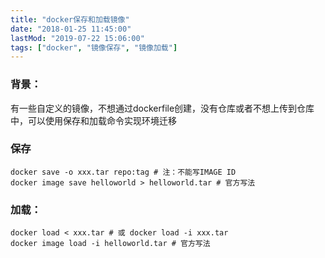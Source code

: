 ```yaml
---
title: "docker保存和加载镜像"
date: "2018-01-25 11:45:00"
lastMod: "2019-07-22 15:06:00"
tags: ["docker", "镜像保存", "镜像加载"]
---
```


### 背景：
有一些自定义的镜像，不想通过dockerfile创建，没有仓库或者不想上传到仓库中，可以使用保存和加载命令实现环境迁移

### 保存
```shell
docker save -o xxx.tar repo:tag # 注：不能写IMAGE ID
docker image save helloworld > helloworld.tar # 官方写法
```

### 加载：
```shell
docker load < xxx.tar # 或 docker load -i xxx.tar
docker image load -i helloworld.tar # 官方写法
```

